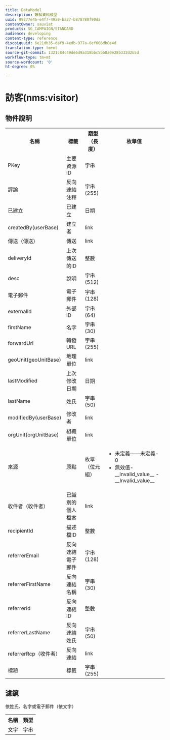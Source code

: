 ```yaml
---
title: DataModel
description: 瞭解資料模型
uuid: 99277e46-e4f7-49a9-ba27-b878780f90da
contentOwner: sauviat
products: SG_CAMPAIGN/STANDARD
audience: developing
content-type: reference
discoiquuid: 6e21db35-daf9-4edb-977a-6ef606db0e4d
translation-type: tm+mt
source-git-commit: 1321c84c49de6d9a318bbc5bb8a0e28b332d2b5d
workflow-type: tm+mt
source-wordcount: '0'
ht-degree: 0%

---
```



# 訪客(nms:visitor)

## 物件說明

<table>
    <tr>
        <th>名稱</th>
        <th>標籤</th>
        <th>類型（長度）</th>
        <th>枚舉值</th>
    </tr>
    <tr>
        <td>PKey</td>
        <td>主要資源ID</td>
        <td>字串 </td>
        <td> </td>
    </tr>
    <tr>
        <td>評論</td>
        <td>反向連結注釋</td>
        <td>字串(255)</td>
        <td> </td>
    </tr>
    <tr>
        <td>已建立</td>
        <td>已建立</td>
        <td>日期 </td>
        <td> </td>
    </tr>
    <tr>
        <td>createdBy(userBase)</td>
        <td>建立者</td>
        <td>link </td>
        <td> </td>
    </tr>
    <tr>
        <td>傳送（傳送）</td>
        <td>傳送</td>
        <td>link </td>
        <td> </td>
    </tr>
    <tr>
        <td>deliveryId</td>
        <td>上次傳送的ID</td>
        <td>整數 </td>
        <td> </td>
    </tr>
    <tr>
        <td>desc</td>
        <td>說明</td>
        <td>字串(512)</td>
        <td> </td>
    </tr>
    <tr>
        <td>電子郵件</td>
        <td>電子郵件</td>
        <td>字串(128)</td>
        <td> </td>
    </tr>
    <tr>
        <td>externalId</td>
        <td>外部ID</td>
        <td>字串(64)</td>
        <td> </td>
    </tr>
    <tr>
        <td>firstName</td>
        <td>名字</td>
        <td>字串(30)</td>
        <td> </td>
    </tr>
    <tr>
        <td>forwardUrl</td>
        <td>轉發URL</td>
        <td>字串(255)</td>
        <td> </td>
    </tr>
    <tr>
        <td>geoUnit(geoUnitBase)</td>
        <td>地理單位</td>
        <td>link </td>
        <td> </td>
    </tr>
    <tr>
        <td>lastModified</td>
        <td>上次修改日期</td>
        <td>日期 </td>
        <td> </td>
    </tr>
    <tr>
        <td>lastName</td>
        <td>姓氏</td>
        <td>字串(50)</td>
        <td> </td>
    </tr>
    <tr>
        <td>modifiedBy(userBase)</td>
        <td>修改者</td>
        <td>link </td>
        <td> </td>
    </tr>
    <tr>
        <td>orgUnit(orgUnitBase)</td>
        <td>組織單位</td>
        <td>link </td>
        <td> </td>
    </tr>
    <tr>
        <td>來源</td>
        <td>原點</td>
        <td>枚舉（位元組） </td>
        <td>
            <ul>
            <li>未定義——未定義- 0</li>
            <li>無效值- __Invalid_value__ - __Invalid_value__</li>
            </ul>
        </td>
    </tr>
    <tr>
        <td>收件者（收件者）</td>
        <td>已識別的個人檔案</td>
        <td>link </td>
        <td> </td>
    </tr>
    <tr>
        <td>recipientId</td>
        <td>描述檔ID</td>
        <td>整數 </td>
        <td> </td>
    </tr>
    <tr>
        <td>referrerEmail</td>
        <td>反向連結電子郵件</td>
        <td>字串(128)</td>
        <td> </td>
    </tr>
    <tr>
        <td>referrerFirstName</td>
        <td>反向連結名稱</td>
        <td>字串(30)</td>
        <td> </td>
    </tr>
    <tr>
        <td>referrerId</td>
        <td>反向連結ID</td>
        <td>整數 </td>
        <td> </td>
    </tr>
    <tr>
        <td>referrerLastName</td>
        <td>反向連結姓氏</td>
        <td>字串(50)</td>
        <td> </td>
    </tr>
    <tr>
        <td>referrerRcp（收件者）</td>
        <td>反向連結</td>
        <td>link </td>
        <td> </td>
    </tr>
    <tr>
        <td>標題</td>
        <td>標籤</td>
        <td>字串(255)</td>
        <td> </td>
    </tr>
</table>

## 濾鏡

依姓氏、名字或電子郵件（依文字）</p>

<table>
        <tr>
        <th>名稱</th>
        <th>類型</th>
        </tr>
        <tr>
        <td>文字</td>
        <td>字串</td>
        </tr>
    </table>